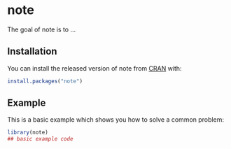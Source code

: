 # note

<!-- badges: start -->
<!-- badges: end -->

The goal of note is to ...

## Installation

You can install the released version of note from [CRAN](https://CRAN.R-project.org) with:

``` r
install.packages("note")
```

## Example

This is a basic example which shows you how to solve a common problem:

``` r
library(note)
## basic example code
```

